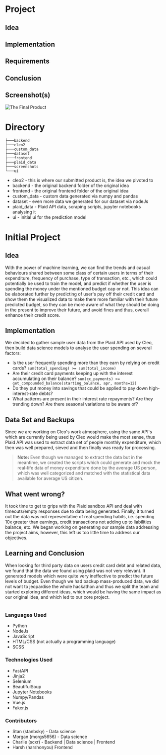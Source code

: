 # Project

## Idea

## Implementation

## Requirements

## Conclusion

## Screenshot(s)

![The Final Product](https://i.snipboard.io/NfKU6e.jpg)

# Directory

```
├───backend
├───cleo2
├───custom_data
├───dataset
├───frontend
├───plaid_data
├───screenshots
└───ui
```

-   cleo2 - this is where our submitted product is, the idea we pivoted to
-   backend - the original backend folder of the original idea
-   frontend - the original frontend folder of the original idea
-   custom_data - custom data generated via numpy and pandas
-   dataset - even more data we generated for our dataset via nodeJs
-   plaid_data - Plaid API data, scraping scripts, jupyter notebooks analysing it
-   ui - initial ui for the prediction model

# Initial Project

## Idea

With the power of machine learning, we can find the trends and casual behaviours shared between some class of certain users in terms of their expenditure, frequency of purchase, type of transaction, etc., which could potentially be used to train the model, and predict if whether the user is spending the money under the mentioned budget cap or not. This idea can be elaborated further by predicting of user's pay off their credit card and show them the visualized data to make them more familiar with their future predicted budget, so they can be more aware of what they should be doing in the present to improve their future, and avoid fines and thus, overall enhance their credit score.

## Implementation

We decided to gather sample user data from the Plaid API used by Cleo, then build data science models to analyse the user spending on several factors:

-   Is the user frequently spending more than they earn by relying on credit cards? `sum(total_spending) >= sum(total_income)`
-   Are their credit card payments keeping up with the interest accumulating on their balance? `sum(cc_payments) >= get_compounded_balance(starting_balance, apr, months=12)`
-   Do they put money into savings that could be applied to pay down high-interest-rate debts?
-   What patterns are present in their interest rate repayments? Are they trending down? Are there seasonal variations to be aware of?

## Data Set and Backups

Since we are working on Cleo's work atmosphere, using the same API's which are currently being used by Cleo would make the most sense, thus Plaid API was used to extract data set of people monthly expenditure, which then was well prepared, sieved and then finally was ready for processing.

> **Note:** Even though we managed to extract the data but in the meantime, we created the scripts which could generate and mock the real-life data of money expenditure done by the average US person, which was well categorized and matched with the statistical data available for average US citizen.

## What went wrong?

It took time to get to grips with the Plaid sandbox API and deal with timeouts/empty responses due to data being generated.
Finally, it turned out the data was not representative of real spending habits, i.e. spending 10x greater than earnings, credit transactions not adding up to liabilities balance, etc.
We began working on generating our sample data addressing the project aims, however, this left us too little time to address our objectives.

## Learning and Conclusion

When looking for third party data on users credit card debt and related data, we found that the data we found using plaid was not very relevant. It generated models which were quite very ineffective to predict the future levels of budget. Even though we had backup mass-produced data, we did not want to jeopardise the whole hackathon and thus we split the team and started exploring different ideas, which would be having the same impact as our original idea, and which led to our core project.

#

### Languages Used

-   Python
-   NodeJs
-   JavaScript
-   HTML/CSS (not actually a programming language)
-   SCSS

### Technologies Used

-   FastAPI
-   Jinja2
-   Selenium
-   BeautifulSoup
-   Jupyter Notebooks
-   Numpy/Pandas
-   Vue.js
-   Faker.js

### Contributors

-   Stan (stanbsky) - Data science
-   Morgan (morgs5656) - Data science
-   Charlie (scxr) - Backend | Data science | Frontend
-   Harsh (harshonyou) Frontend
